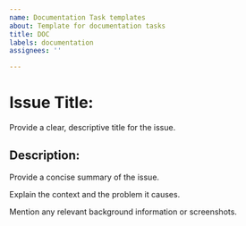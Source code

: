 ```yaml
---
name: Documentation Task templates
about: Template for documentation tasks
title: DOC
labels: documentation
assignees: ''

---
```


# Issue Title:

Provide a clear, descriptive title for the issue.

## Description:

Provide a concise summary of the issue.

Explain the context and the problem it causes.

Mention any relevant background information or screenshots.
